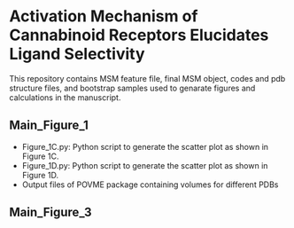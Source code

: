 #  Activation Mechanism of Cannabinoid Receptors Elucidates Ligand Selectivity 
This repository contains MSM feature file, final MSM object, codes and pdb structure files, and bootstrap samples used to genarate figures and
calculations in the manuscript.

## Main_Figure_1
- Figure_1C.py: Python script to generate the scatter plot as shown in Figure 1C.
- Figure_1D.py: Python script to generate the scatter plot as shown in Figure 1D.
- Output files of POVME package containing volumes for different PDBs  

## Main_Figure_3 




